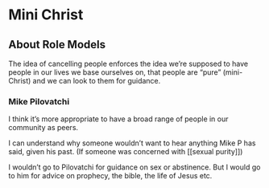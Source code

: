 # Mini Christ

## About Role Models

The idea of cancelling people enforces the idea we’re supposed to have people in our lives we base ourselves on, that people are “pure” (mini-Christ) and we can look to them for guidance.

### Mike Pilovatchi

I think it’s more appropriate to have a broad range of people in our community as peers.

I can understand why someone wouldn’t want to hear anything Mike P has said, given his past. (If someone was concerned with [[sexual purity]])

I wouldn’t go to Pilovatchi for guidance on sex or abstinence. But I would go to him for advice on prophecy, the bible, the life of Jesus etc.
